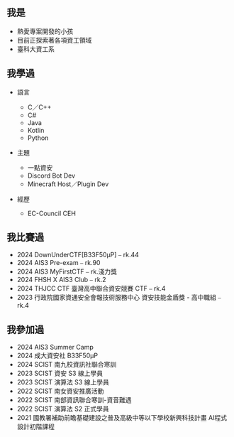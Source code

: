 ## 我是

- 熱愛專案開發的小孩
- 目前正探索著各項資工領域
- 臺科大資工系

## 我學過

- 語言
    - C／C++
    - C#
    - Java
    - Kotlin
    - Python

- 主題
    - 一點資安
    - Discord Bot Dev
    - Minecraft Host／Plugin Dev
- 經歷
    - EC-Council CEH

## 我比賽過

- 2024 DownUnderCTF[B33F50μP] ⎯ rk.44
- 2024 AIS3 Pre-exam ⎯ rk.90
- 2024 AIS3 MyFirstCTF ⎯ rk.淺力獎
- 2024 FHSH X AIS3 Club ⎯ rk.2
- 2024 THJCC CTF 臺灣高中聯合資安競賽 CTF ⎯ rk.4
- 2023 行政院國家資通安全會報技術服務中心 資安技能金盾獎 - 高中職組 ⎯ rk.4

## 我參加過

- 2024 AIS3 Summer Camp
- 2024 成大資安社 B33F50μP
- 2024 SCIST 南九校資訊社聯合寒訓
- 2023 SCIST 資安 S3 線上學員
- 2023 SCIST 演算法 S3 線上學員
- 2022 SCIST 南女資安推廣活動
- 2022 SCIST 南部資訊聯合寒訓-資音難遇
- 2022 SCIST 演算法 S2 正式學員 
- 2021 國教署補助前瞻基礎建設之普及高級中等以下學校新興科技計畫 AI程式設計初階課程